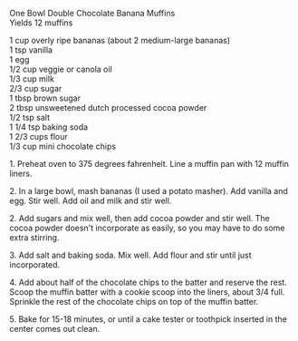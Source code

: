 
One Bowl Double Chocolate Banana Muffins  
Yields 12 muffins  
  
1 cup overly ripe bananas (about 2 medium-large bananas)  
1 tsp vanilla  
1 egg  
1/2 cup veggie or canola oil  
1/3 cup milk  
2/3 cup sugar  
1 tbsp brown sugar  
2 tbsp unsweetened dutch processed cocoa powder  
1/2 tsp salt  
1 1/4 tsp baking soda  
1 2/3 cups flour  
1/3 cup mini chocolate chips   
  

1\. Preheat oven to 375 degrees fahrenheit. Line a muffin pan with 12 muffin liners.  
  
2\. In a large bowl, mash bananas (I used a potato masher). Add vanilla and egg. Stir well. Add oil and milk and stir well.  
  
2\. Add sugars and mix well, then add cocoa powder and stir well. The cocoa powder doesn't incorporate as easily, so you may have to do some extra stirring.  
  
3\. Add salt and baking soda. Mix well. Add flour and stir until just incorporated.  
  
4\. Add about half of the chocolate chips to the batter and reserve the rest. Scoop the muffin batter with a cookie scoop into the liners, about 3/4 full. Sprinkle the rest of the chocolate chips on top of the muffin batter.  
  
5\. Bake for 15-18 minutes, or until a cake tester or toothpick inserted in the center comes out clean.  
  
    